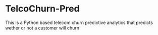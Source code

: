 # TelcoChurn-Pred
This is a Python based telecom churn predictive analytics that predicts wether or not a customer will churn
